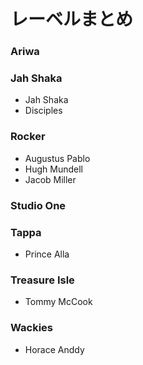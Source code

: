 # レーベルまとめ

### Ariwa

### Jah Shaka
* Jah Shaka  
* Disciples

### Rocker
* Augustus Pablo  
* Hugh Mundell  
* Jacob Miller

### Studio One

### Tappa  
* Prince Alla

### Treasure Isle
* Tommy McCook

### Wackies
* Horace Anddy
